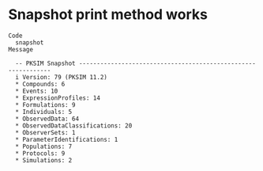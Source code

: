 # Snapshot print method works

    Code
      snapshot
    Message
      
      -- PKSIM Snapshot --------------------------------------------------------------
      i Version: 79 (PKSIM 11.2)
      * Compounds: 6
      * Events: 10
      * ExpressionProfiles: 14
      * Formulations: 9
      * Individuals: 5
      * ObservedData: 64
      * ObservedDataClassifications: 20
      * ObserverSets: 1
      * ParameterIdentifications: 1
      * Populations: 7
      * Protocols: 9
      * Simulations: 2

